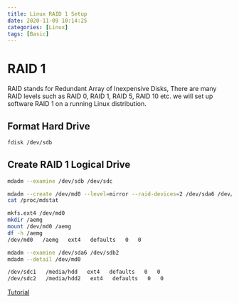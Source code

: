 ```yaml
---
title: Linux RAID 1 Setup
date: 2020-11-09 10:14:25
categories: [Linux]
tags: [Basic]
---
```

# RAID 1

RAID stands for Redundant Array of Inexpensive Disks, There are many RAID levels such as RAID 0, RAID 1, RAID 5, RAID 10 etc. we will set up software RAID 1 on a running Linux distribution.

<!--more-->

## Format Hard Drive

``` bash
fdisk /dev/sdb
```

## Create RAID 1 Logical Drive

``` bash
mdadm --examine /dev/sdb /dev/sdc

mdadm --create /dev/md0 --level=mirror --raid-devices=2 /dev/sda6 /dev/sdb2
cat /proc/mdstat

mkfs.ext4 /dev/md0
mkdir /aemg
mount /dev/md0 /aemg
df -h /aemg
/dev/md0   /aemg   ext4   defaults   0   0

mdadm --examine /dev/sda6 /dev/sdb2
mdadm --detail /dev/md0

/dev/sdc1   /media/hdd   ext4   defaults   0   0
/dev/sdc2   /media/hdd2   ext4   defaults   0   0
```

[Tutorial](https://www.linuxbabe.com/linux-server/linux-software-raid-1-setup)